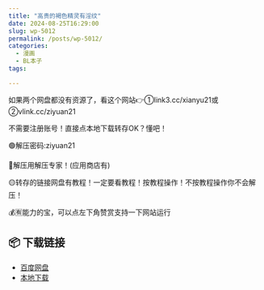 ```yaml
---
title: "高贵的褐色精灵有淫纹"
date: 2024-08-25T16:29:00
slug: wp-5012
permalink: /posts/wp-5012/
categories:
  - 漫画
  - BL本子
tags:

---
```


如果两个网盘都没有资源了，看这个网站👉①link3.cc/xianyu21或②vlink.cc/ziyuan21

不需要注册账号！直接点本地下载转存OK？懂吧！

🟢解压密码:ziyuan21

🔵解压用解压专家！(应用商店有)

🟡转存的链接网盘有教程！一定要看教程！按教程操作！不按教程操作你不会解压！

💰🈶能力的宝，可以点左下角赞赏支持一下网站运行

## 📦 下载链接
- [百度网盘](https://blziyuan21.com/pay-download/5012?key=40bd78436d&down_id=0)
- [本地下载](https://blziyuan21.com/pay-download/5012?key=40bd78436d&down_id=1)

